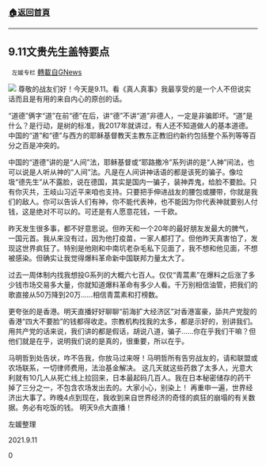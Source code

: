 ###  [:house:返回首頁](https://github.com/ourhimalayas/txt)
---


## 9.11文贵先生盖特要点
` 左媛专栏` [轉載自GNews](https://gnews.org/zh-hans/1527348/)

![](https://assets.gnews.org/wp-content/uploads/2021/09/7Ge-edited.png)
尊敬的战友们好！今天是9.11。看《真人真事》我最享受的是一个人不但说实话而且是有用的来自内心的原创的话。

“道德”俩字“道”在前“德”在后，讲“德”不讲“道”非德人，一定是非骗即坏。“道”是什么？是行动，是树的标准，我2017年就讲过，有人还不知道做人的基本道德。中国的“道”和“德”与西方的耶稣基督教天主教东正教旧约新约包括整个系列等等百分之百是冲突的。

中国的“道德”讲的是“人间”法，耶稣基督或“耶路撒冷”系列讲的是“人神”间法，也可以说是人听从神的“人间”法。凡是在人间讲神话语的都是该死的骗子。像垃圾“德先生”从不露脸，说在德国，其实是国内一骗子，装神弄鬼，给脸不要脸。只有你灭共，王岐山习近平来咱也支持。只要把手伸进战友的腰包或腰带，你就是我们的敌人。你可以告诉人们有神，你不能代表神，也不能因为你代表神就要别人付钱，这是绝对不可以的。可还是有人愿意花钱，一千欧。

昨天发生很多事，都不好意思说。但昨天和一个20年的最好朋友发最大的脾气，一国元首。我从来没有过，因为他打疫苗，一家人都打了。但他昨天真害怕了，发现这世界疯狂了。特别是他刚和中南坑老杂毛私下见面了，我不想和他见面，不想被感染。但确实让我觉得爆料革命新中国联邦力量太大了。

过去一周体制内找我想投G系列的大概六七百人。仅仅“青蒿素”在爆料之后涨了多少钱市场交易多大量，你就知道爆料革命有多少人看。千万别相信油管，把我们的歌直接从50万降到20万……相信青蒿素和打榜数。

更夸张的是香港。明天直播好好聊聊“前海扩大经济区”对香港富豪，舔共产党腚的香港“四大不要脸”的钱都得收走。宗教机构找我的太多，都是示好的，别讲我们。用共产党的话来说，我们讲的都是假话，胡说八道，骗子……你在乎我们干嘛？但他们就是在乎，说明我们说的是真的，很重要，所以在乎。

马明哲到处告状，咋不告我，你放马过来呀！马明哲所有告穷战友的，请和联盟或农场联系，一切律师费用，法治基金解决。 这几天就这些药救了太多人，光意大利就有10几人从死亡线上拉回来，日本最起码几百人。我在日本秘密储存的药干掉了三分之一，不包含农场发出去的。大家小心，别染上！ 再重申一遍，世界经济出大事了。昨晚4点到现在，我收到来自世界经济的奇怪的疯狂的崩塌的有关数据。务必有吃饭的钱。 明天9点大直播！

左媛整理

2021.9.11

0

